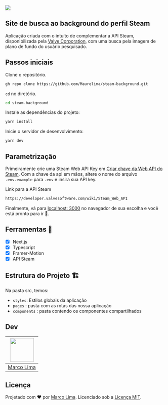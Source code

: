 <img src="https://mauregithub.s3.us-east-1.amazonaws.com/screencapture-localhost-3000-2021-07-21-16_30_36.png?response-content-disposition=inline&X-Amz-Security-Token=IQoJb3JpZ2luX2VjEMz%2F%2F%2F%2F%2F%2F%2F%2F%2F%2FwEaCXNhLWVhc3QtMSJHMEUCIGSZUfqzw%2B7tNPxifZ2cgyhmaSPx2o4lCXjIJa6MXcs2AiEAq3rJR4kVqw%2BFxeymuRjLlJL5ds9e6M3xnetahiMi4qoqgwMIxf%2F%2F%2F%2F%2F%2F%2F%2F%2F%2FARAAGgwyMTI0NzY4NTI2NTgiDC2pLF3GMJi%2BkE3WryrXAmLWkINUdYZRIjjTF%2BsOvsSmgoo6S4BrbIywZTG9yTetH7SIw0DWKx%2FVMj8V6pj4jXn%2BtD2guSeutgGtVol1dWJN4PdAVnhvUyX%2BFMEftetdEV6Cu8SzQ2WhBiWgEiuRM7Sb%2F7RgQhiMc2aSQxui%2BJQ8K2XlhVPtwomPGQtIj2DZGrFOj7%2BJIXxlhQgJxMLSr6abCFBPN7hTXZ3v59sdSEmvyG3QYKs5y3Rz7du6bqJ7zVrALp%2BagY8Xe18FeFdNzQ9Y%2Bn2e5mU%2B7PsnRymxuGrtQgDjm0kXVSoRzIyrTSexRIfNq%2FfepoQJ7oeKOhBCAhRWtnWC5RMiWxF4Mxr4Lw5OdIsj3GxHbv1qunt1UHuQUdzCtfAwt%2F8pT6TqpsC6aZfSCigF8pR%2BG6d38E28poqR9OU9keCPriHdQ6wjKmbruyd4QerWCV6%2FKIeAUbr%2FRxfoZUCjXo4w9fDhhwY6swJyoxFFiiOOfW0sTU%2BsbnVmQj9zCloplhib8Y8yYP3lpveq84bRcuvEKCMnRr3AFoaGbrGF%2ByxVEaTpdgfKUw%2BntPtNhWx9qbGKFbQEo%2FSWXlL3fMN9qN1jMn%2BAQmV3xG0r0qSAgnZFI8bLGotEPn3iPuJdDu1n3VMnIELlwwLXy4Q6hl3TNFwmR3OGDiG3FEz%2Fc9oA1JgUyDG0omT9Q29MG7K6iAF56sZVb%2BB63NUKezAiekn0%2BQNqhxnwL0UxBfeEMpUKh1eGYbEYrsO2VI5%2FTkbBDMdGwR0WBjyFxlH5n79gFinlmqwHyljYOSeONbSfyg74sPaUDYeYQbbcYKJPjsXdAg2f3YWoH4PU8l6Mho7MybFbiwFFaZN0BmZNvDYPEKu%2B3jfIZg8M%2BvmNeQsgmcEG&X-Amz-Algorithm=AWS4-HMAC-SHA256&X-Amz-Date=20210721T194805Z&X-Amz-SignedHeaders=host&X-Amz-Expires=300&X-Amz-Credential=ASIATC6E3PGZPQPCXW4W%2F20210721%2Fus-east-1%2Fs3%2Faws4_request&X-Amz-Signature=a257b664fc17f6c85c1f0e5ec26a86e57cbc75b761f9f735684c7741d8d7c628" />

## Site de busca ao background do perfil Steam

Aplicação criada com o intuíto de complementar a API Steam, disponibilizada pela [Valve Corporation](https://www.valvesoftware.com/pt-br/),
com uma busca pela imagem de plano de fundo do usuário pesquisado.

## Passos iniciais

Clone o repositório.

```sh
gh repo clone https://github.com/Maurelima/steam-background.git
```

`cd` no diretório.

```sh
cd steam-background
```

Instale as dependências do projeto:

```sh
yarn install
```

Inicie o servidor de desenvolvimento:

```sh
yarn dev
```

## Parametrização

Primeiramente crie uma Steam Web API Key em [Criar chave da Web API do Steam](https://steamcommunity.com/dev/apikey).
Com a chave da api em mãos, altere o nome do arquivo `.env.example` para `.env` e insira sua API key.

Link para a API Steam

```sh
https://developer.valvesoftware.com/wiki/Steam_Web_API
```

Finalmente, vá para [localhost: 3000](http://localhost:3000) no navegador de sua escolha e você está pronto para ir 🚀.

## Ferramentas 🧰

- [x] Next.js
- [x] Typescript
- [x] Framer-Motion
- [x] API Steam
## Estrutura do Projeto 🏗

Na pasta src, temos:

- `styles`: Estilos globais da aplicação
- `pages` :  pasta com as rotas das nossa aplicação
- `components` :  pasta contendo os componentes compartilhados

## Dev

| [<img src="https://avatars.githubusercontent.com/u/59918400?s=400&u=3554ebcf0f75263637516867945ebd371e68da71&v=4" width="75px;"/>](https://github.com/Maurelima) |
| :-----------------------------------------------------------------------------------------------------------------------------------------------------------------: |
|                                                          [Marco Lima](https://github.com/Maurelima)                                                          |

## Licença

Projetado com ♥ por [Marco Lima](https://github.com/Maurelima). Licenciado sob a [Licença MIT](licença).

